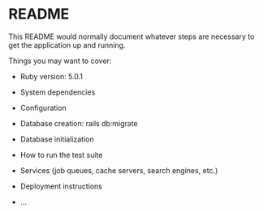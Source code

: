 # README

This README would normally document whatever steps are necessary to get the
application up and running.

Things you may want to cover:

* Ruby version: 5.0.1

* System dependencies

* Configuration

* Database creation: rails db:migrate

* Database initialization

* How to run the test suite

* Services (job queues, cache servers, search engines, etc.)

* Deployment instructions

* ...
